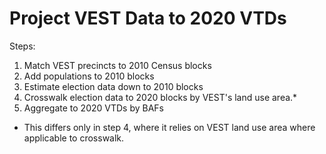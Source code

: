 # Project VEST Data to 2020 VTDs

Steps:
1. Match VEST precincts to 2010 Census blocks
2. Add populations to 2010 blocks 
3. Estimate election data down to 2010 blocks
4. Crosswalk election data to 2020 blocks by VEST's land use area.*
5. Aggregate to 2020 VTDs by BAFs

* This differs only in step 4, where it relies on VEST land use area where applicable to crosswalk.